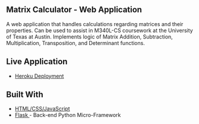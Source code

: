 ## Matrix Calculator - Web Application

A web application that handles calculations regarding matrices and their properties. Can be used to assist in M340L-CS coursework at the University of Texas at Austin. Implements logic of Matrix Addition, Subtraction, Multiplication, Transposition, and Determinant functions.

## Live Application
* [Heroku Deployment](https://mtrxcalc.herokuapp.com/)

## Built With

* [HTML/CSS/JavaScript](https://en.wikipedia.org/wiki/JavaScript)
* [Flask ](http://flask.pocoo.org/) - Back-end Python Micro-Framework
